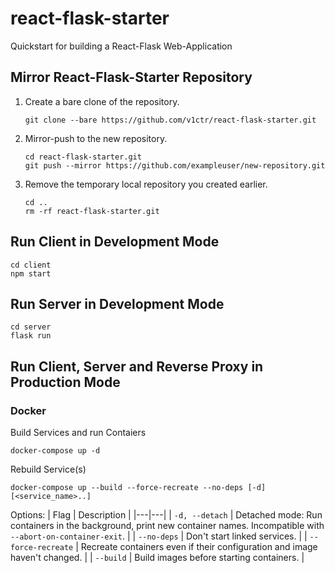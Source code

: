 # react-flask-starter
Quickstart for building a React-Flask Web-Application

## Mirror React-Flask-Starter Repository
1. Create a bare clone of the repository.
    
    ```
    git clone --bare https://github.com/v1ctr/react-flask-starter.git
    ```
2. Mirror-push to the new repository.

    ```
    cd react-flask-starter.git
    git push --mirror https://github.com/exampleuser/new-repository.git
    ```

3. Remove the temporary local repository you created earlier.

    ```
    cd ..
    rm -rf react-flask-starter.git
    ```

## Run Client in Development Mode
    cd client
    npm start

## Run Server in Development Mode
    cd server
    flask run

## Run Client, Server and Reverse Proxy in Production Mode

### Docker

Build Services and run Contaiers

    docker-compose up -d

Rebuild Service(s)

    docker-compose up --build --force-recreate --no-deps [-d] [<service_name>..]

Options:
| Flag  |  Description |
|---|---|
| `-d, --detach`  | Detached mode: Run containers in the background, print new container names. Incompatible with `--abort-on-container-exit`. |
| `--no-deps`  | Don't start linked services. |
| `--force-recreate`  | Recreate containers even if their configuration and image haven't changed. |
| `--build`  | Build images before starting containers. |
